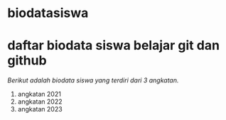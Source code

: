 # biodatasiswa

# daftar biodata siswa belajar git dan github

*Berikut adalah biodata siswa yang terdiri dari 3 angkatan.*

1. angkatan 2021
2. angkatan 2022
3. angkatan 2023
